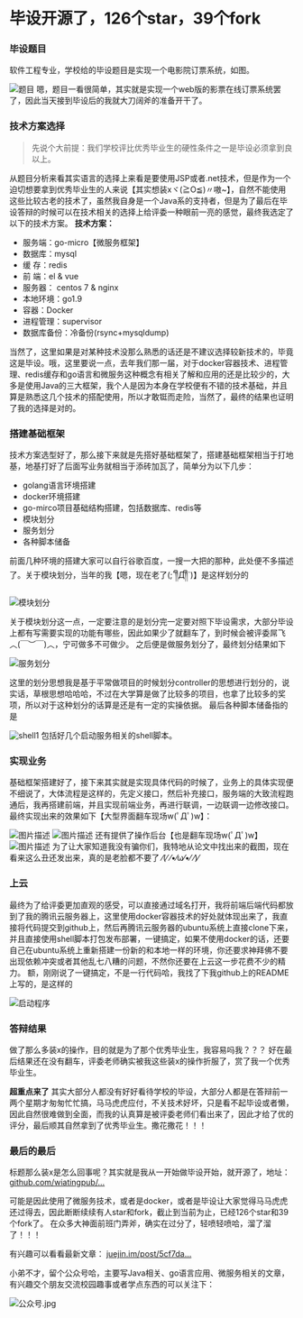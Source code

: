 # 毕设开源了，126个star，39个fork #

### 毕设题目 ###

软件工程专业，学校给的毕设题目是实现一个电影院订票系统，如图。

![题目](https://user-gold-cdn.xitu.io/2019/6/2/16b18181bfbbfb7c?imageView2/0/w/1280/h/960/ignore-error/1) 嗯，题目一看很简单，其实就是实现一个web版的影票在线订票系统罢了，因此当天接到毕设后的我就大刀阔斧的准备开干了。

### 技术方案选择 ###

> 
> 
> 
> 先说个大前提：我们学校评比优秀毕业生的硬性条件之一是毕设必须拿到良以上。
> 
> 

从题目分析来看其实语言的选择上来看是要使用JSP或者.net技术，但是作为一个迫切想要拿到优秀毕业生的人来说【其实想装xヾ(≧O≦)〃嗷~】，自然不能使用这些比较古老的技术了，虽然我自身是一个Java系的支持者，但是为了最后在毕设答辩的时候可以在技术相关的选择上给评委一种眼前一亮的感觉，最终我选定了以下的技术方案。 **技术方案：**

* 服务端：go-micro【微服务框架】
* 数据库：mysql
* 缓 存：redis
* 前 端：el & vue
* 服务器： centos 7 & nginx
* 本地环境：go1.9
* 容器：Docker
* 进程管理：supervisor
* 数据库备份：冷备份(rsync+mysqldump)

当然了，这里如果是对某种技术没那么熟悉的话还是不建议选择较新技术的，毕竟这是毕设。哦，这里要说一点，去年我们那一届，对于docker容器技术、进程管理、redis缓存和go语言和微服务这种概念有相关了解和应用的还是比较少的，大多是使用Java的三大框架，我个人是因为本身在学校便有不错的技术基础，并且算是熟悉这几个技术的搭配使用，所以才敢铤而走险，当然了，最终的结果也证明了我的选择是对的。

### 搭建基础框架 ###

技术方案选型好了，那么接下来就是先搭好基础框架了，搭建基础框架相当于打地基，地基打好了后面写业务就相当于添砖加瓦了，简单分为以下几步：

* golang语言环境搭建
* docker环境搭建
* go-mirco项目基础结构搭建，包括数据库、redis等
* 模块划分
* 服务划分
* 各种脚本储备

前面几种环境的搭建大家可以自行谷歌百度，一搜一大把的那种，此处便不多描述了。关于模块划分，当年的我【嗯，现在老了(;´༎ຶД༎ຶ`)】是这样划分的

![模块划分](https://user-gold-cdn.xitu.io/2019/6/2/16b18181ce2c47eb?imageView2/0/w/1280/h/960/ignore-error/1)

关于模块划分这一点，一定要注意的是划分完一定要对照下毕设需求，大部分毕设上都有写需要实现的功能有哪些，因此如果少了就翻车了，到时候会被评委屌飞︿(￣︶￣)︿，宁可做多不可做少。 之后便是做服务划分了，最终划分结果如下

![服务划分](https://user-gold-cdn.xitu.io/2019/6/2/16b18181c33dd7a9?imageView2/0/w/1280/h/960/ignore-error/1)

这里的划分思想我是基于平常做项目的时候划分controller的思想进行划分的，说实话，草根思想哈哈哈，不过在大学算是做了比较多的项目，也拿了比较多的奖项，所以对于这种划分的话算是还是有一定的实操依据。 最后各种脚本储备指的是

![shell1](https://user-gold-cdn.xitu.io/2019/6/2/16b18182001c1bf6?imageView2/0/w/1280/h/960/ignore-error/1) 包括好几个启动服务相关的shell脚本。

### 实现业务 ###

基础框架搭建好了，接下来其实就是实现具体代码的时候了，业务上的具体实现便不细说了，大体流程是这样的，先定义接口，然后补充接口，服务端的大致流程跑通后，我再搭建前端，并且实现前端业务，再进行联调，一边联调一边修改接口。 最终实现出来的效果如下【大型界面翻车现场w(ﾟДﾟ)w】：

![图片描述](https://user-gold-cdn.xitu.io/2019/6/2/16b18182156044b0?imageView2/0/w/1280/h/960/ignore-error/1) ![图片描述](https://user-gold-cdn.xitu.io/2019/6/2/16b18181c2afad54?imageView2/0/w/1280/h/960/ignore-error/1) 还有提供了操作后台【也是翻车现场w(ﾟДﾟ)w】 ![图片描述](https://user-gold-cdn.xitu.io/2019/6/2/16b181820e966bfe?imageView2/0/w/1280/h/960/ignore-error/1) 为了让大家知道我没有骗你们，我特地从论文中找出来的截图，现在看来这么丑还发出来，真的是老脸都不要了 ⁄(⁄ ⁄•⁄ω⁄•⁄ ⁄)⁄

### 上云 ###

最终为了给评委更加直观的感受，可以直接通过域名打开，我将前端后端代码都放到了我的腾讯云服务器上，这里使用docker容器技术的好处就体现出来了，我直接将代码提交到github上，然后再腾讯云服务器的ubuntu系统上直接clone下来，并且直接使用shell脚本打包发布部署，一键搞定，如果不使用docker的话，还要自己在ubuntu系统上重新搭建一份新的和本地一样的环境，你还要求神拜佛不要出现依赖冲突或者其他乱七八糟的问题，不然你还要在上云这一步花费不少的精力。 额，刚刚说了一键搞定，不是一行代码哈，我找了下我github上的README上写的，是这样的

![启动程序](https://user-gold-cdn.xitu.io/2019/6/2/16b181820fc987c0?imageView2/0/w/1280/h/960/ignore-error/1)

### 答辩结果 ###

做了那么多装x的操作，目的就是为了那个优秀毕业生，我容易吗我？？？ 好在最后结果还在没有翻车，评委老师确实被我这些装x的操作折服了，赏了我一个优秀毕业生。

**超重点来了** 其实大部分人都没有好好看待学校的毕设，大部分人都是在答辩前一两个星期才匆匆忙忙搞，马马虎虎应付，不关技术好坏，只是看不起毕设或者懒，因此自然很难做到全面，而我的认真算是被评委老师们看出来了，因此才给了优的评分，最后顺其自然拿到了优秀毕业生。撒花撒花！！！

### 最后的最后 ###

标题那么装x是怎么回事呢？其实就是我从一开始做毕设开始，就开源了，地址： [github.com/wiatingpub/…]( https://link.juejin.im?target=https%3A%2F%2Fgithub.com%2Fwiatingpub%2FMTBSystem )

可能是因此使用了微服务技术，或者是docker，或者是毕设让大家觉得马马虎虎还过得去，因此断断续续有人star和fork，截止到当前为止，已经126个star和39个fork了。 在众多大神面前班门弄斧，确实在过分了，轻喷轻喷哈，溜了溜了！！！

有兴趣可以看看最新文章： [juejin.im/post/5cf7da…]( https://juejin.im/post/5cf7da5d6fb9a07ef63fcc75 )

小弟不才，留个公众号哈，主要写Java相关、go语言应用、微服务相关的文章，有兴趣交个朋友交流校园趣事或者学点东西的可以关注下：

![公众号.jpg](https://user-gold-cdn.xitu.io/2019/6/3/16b1af15af601151?imageView2/0/w/1280/h/960/ignore-error/1)